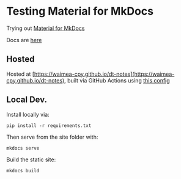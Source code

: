 # Testing Material for MkDocs

Trying out [Material for MkDocs](https://squidfunk.github.io/mkdocs-material/)

Docs are [here](https://squidfunk.github.io/mkdocs-material/reference/)

## Hosted

Hosted at [https://waimea-cpy.github.io/dt-notes](https://waimea-cpy.github.io/dt-notes), built via GitHub Actions using [this config](https://squidfunk.github.io/mkdocs-material/publishing-your-site/#with-github-actions)

## Local Dev.

Install locally via:
```
pip install -r requirements.txt
```

Then serve from the site folder with:
```
mkdocs serve
```

Build the static site:
```
mkdocs build
```
